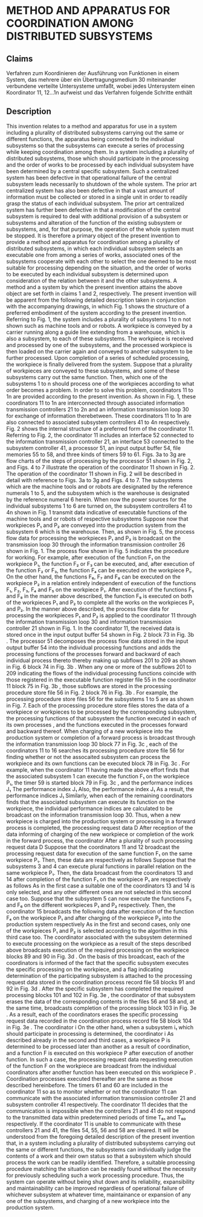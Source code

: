 # METHOD AND APPARATUS FOR COORDINATION AMONG DISTRIBUTED SUBSYSTEMS

## Claims
Verfahren zum Koordinieren der Ausführung von Funktionen in einem System, das mehrere über ein Übertragungsmedium 30 miteinander verbundene verteilte Untersysteme umfaßt, wobei jedes Untersystem einen Koordinator 11, 12...1n aufweist und das Verfahren folgende Schritte enthält

## Description
This invention relates to a method and apparatus for use in a system including a plurality of distributed subsystems carrying out the same or different functions, the apparatus being connected to the individual subsystems so that the subsystems can execute a series of processing while keeping coordination among them. In a system including a plurality of distributed subsystems, those which should participate in the processing and the order of works to be processed by each individual subsystem have been determined by a central specific subsystem. Such a centralized system has been defective in that operational failure of the central subsystem leads necessarily to shutdown of the whole system. The prior art centralized system has also been defective in that a vast amount of information must be collected or stored in a single unit in order to readily grasp the status of each individual subsystem. The prior art centralized system has further been defective in that a modification of the central subsystem is required to deal with additional provision of a subsystem or subsystems and alteration of the function of the existing subsystem or subsystems, and, for that purpose, the operation of the whole system must be stopped. It is therefore a primary object of the present invention to provide a method and apparatus for coordination among a plurality of distributed subsystems, in which each individual subsystem selects an executable one from among a series of works, associated ones of the subsystems cooperate with each other to select the one deemed to be most suitable for processing depending on the situation, and the order of works to be executed by each individual subsystem is determined upon consideration of the relation between it and the other subsystems. A method and a system by which the present invention attains the above object are set forth in claims 1 and 2, respectively. The present invention will be apparent from the following detailed description taken in conjunction with the accompanying drawings, in which Fig. 1 shows the structure of a preferred embodiment of the system according to the present invention. Referring to Fig. 1, the system includes a plurality of subsystems 1 to n not shown such as machine tools and or robots. A workpiece is conveyed by a carrier running along a guide line extending from a warehouse, which is also a subsystem, to each of these subsystems. The workpiece is received and processed by one of the subsystems, and the processed workpiece is then loaded on the carrier again and conveyed to another subsystem to be further processed. Upon completion of a series of scheduled processing, the workpiece is finally delivered from the system. Suppose that a plurality of workpieces are conveyed to these subsystems, and some of these subsystems carry out the same function. Then, which one of the subsystems 1 to n should process one of the workpieces according to what order becomes a problem. In order to solve this problem, coordinators 11 to 1n are provided according to the present invention. As shown in Fig. 1, these coordinators 11 to 1n are interconnected through associated information transmission controllers 21 to 2n and an information transmission loop 30 for exchange of information therebetween. These coordinators 11 to 1n are also connected to associated subsystem controllers 41 to 4n respectively. Fig. 2 shows the internal structure of a preferred form of the coordinator 11. Referring to Fig. 2, the coordinator 11 includes an interface 52 connected to the information transmission controller 21, an interface 53 connected to the subsystem controller 41, a processor 51, an input output buffer 54, file memories 55 to 58, and three kinds of timers 59 to 61. Figs. 3a to 3g are flow charts of the steps of processing by the processor 51 shown in Fig. 2, and Figs. 4 to 7 illustrate the operation of the coordinator 11 shown in Fig. 2. The operation of the coordinator 11 shown in Fig. 2 will be described in detail with reference to Figs. 3a to 3g and Figs. 4 to 7. The subsystems which are the machine tools and or robots are designated by the reference numerals 1 to 5, and the subsystem which is the warehouse is designated by the reference numeral 6 herein. When now the power sources for the individual subsystems 1 to 6 are turned on, the subsystem controllers 41 to 4n shown in Fig. 1 transmit data indicative of executable functions of the machine tools and or robots of respective subsystems Suppose now that workpieces P₁ and P₂ are conveyed into the production system from the subsystem 6 which is the warehouse. Then, as shown in Fig. 5, the process flow data for processing the workpieces P₁ and P₂ is broadcast on the transmission loop 30 through the information transmission controller 26 shown in Fig. 1. The process flow shown in Fig. 5 indicates the procedure for working. For example, after execution of the function F₁ on the workpiece P₁, the function F₂ or F₃ can be executed, and, after execution of the function F₂ or F₃, the function F₄ can be executed on the workpiece P₁. On the other hand, the functions F₆, F₇ and F₈ can be executed on the workpiece P₂ in a relation entirely independent of execution of the functions F₁, F₂, F₃, F₄ and F₅ on the workpiece P₁. After execution of the functions F₅ and F₈ in the manner above described, the function F₉ is executed on both of the workpieces P₁ and P₂ to complete all the works on the workpieces P₁ and P₂. In the manner above described, the process flow data for processing the workpieces P₁ and P₂ is applied to the coordinator 11 through the information transmission loop 30 and information transmission controller 21 shown in Fig. 1. In the coordinator 11, the received data is stored once in the input output buffer 54 shown in Fig. 2 block 73 in Fig. 3b . The processor 51 decomposes the process flow data stored in the input output buffer 54 into the individual processing functions and adds the processing functions of the processes forward and backward of each individual process thereto thereby making up subflows 201 to 209 as shown in Fig. 6 block 74 in Fig. 3b . When any one or more of the subflows 201 to 209 indicating the flows of the individual processing functions coincide with those registered in the executable function register file 55 in the coordinator 11 block 75 in Fig. 3b , those subflows are stored in the processing procedure store file 56 in Fig. 2 block 76 in Fig. 3b . For example, the processing procedure store files 56 for the subsystems 1 to 5 are as shown in Fig. 7. Each of the processing procedure store files stores the data of a workpiece or workpieces to be processed by the corresponding subsystem, the processing functions of that subsystem the function executed in each of its own processes , and the functions executed in the processes forward and backward thereof. When charging of a new workpiece into the production system or completion of a forward process is broadcast through the information transmission loop 30 block 77 in Fig. 3c , each of the coordinators 11 to 16 searches its processing procedure store file 56 for finding whether or not the assocaited subsystem can process the workpiece and its own functions can be executed block 78 in Fig. 3c . For example, when the coordinator 11 having made the above effort finds that the associated subsystem 1 can execute the function F₁ on the workpiece P₁, the timer 59 is started block 79 in Fig. 3c , and the performance indices J₁ The performance index J₁ Also, the performance index J₁ As a result, the performance indices J₁ Similarly, when each of the remaining coordinators finds that the associated subsystem can execute its function on the workpiece, the individual performance indices are calculated to be broadcast on the information transmission loop 30. Thus, when a new workpiece is charged into the production system or processing in a forward process is completed, the processing request data D After reception of the data informing of charging of the new workpiece or completion of the work in the forward process, the coordinator After a plurality of such processing request data D Suppose that the coordinators 11 and 12 broadcast the processing request data for execution of the same function F₁ on the same workpiece P₁. Then, these data are respectively as follows Suppose that the subsystems 3 and 4 can execute plural functions in parallel relation on the same workpiece P₁. Then, the data broadcast from the coordinators 13 and 14 after completion of the function F₁ on the workpiece P₁ are respectively as follows As in the first case a suitable one of the coordinators 13 and 14 is only selected, and any other different ones are not selected in this second case too. Suppose that the subsystem 5 can now execute the functions F₅ and F₆ on the different workpieces P₁ and P₂ respectively. Then, the coordinator 15 broadcasts the following data after execution of the function F₄ on the workpiece P₁ and after charging of the workpiece P₂ into the production system respectively As in the first and second cases, only one of the workpieces P₁ and P₂ is selected according to the algorithm in this third case too. The coordinator associated with the subsystem determined to execute processing on the workpiece as a result of the steps described above broadcasts execution of the required processing on the workpiece blocks 89 and 90 in Fig. 3d . On the basis of this broadcast, each of the coordinators is informed of the fact that the specific subsystem executes the specific processing on the workpiece, and a flag indicating determination of the participating subsystem is attached to the processing request data stored in the coordination process record file 58 blocks 91 and 92 in Fig. 3d . After the specific subsystem has completed the required processing blocks 101 and 102 in Fig. 3e , the coordinator of that subsystem erases the data of the corresponding contents in the files 56 and 58 and, at the same time, broadcasts completion of the processing block 103 in Fig. 3e . As a result, each of the coordinators erases the specific processing request data recorded in the coordination process record file 58 block 104 in Fig. 3e . The coordinator i On the other hand, when a subsystem i₁ which should participate in processing is determined, the coordinator i As described already in the second and third cases, a workpiece P is determined to be processed later than another as a result of coordination, and a function F is executed on this workpiece P after execution of another function. In such a case, the processing request data requesting execution of the function F on the workpiece are broadcast from the individual coordinators after another function has been executed on this workpiece P . Coordination processes executed thereafter are the same as those described hereinbefore. The timers 61 and 60 are included in the coordinator 11 so as to monitor whether or not the coordinator 11 can communicate with the associated information transmission controller 21 and subsystem controller 41 respectively. The coordinator 11 decides that the communication is impossible when the controllers 21 and 41 do not respond to the transmitted data within predetermined periods of time T₆₁ and T₆₀ respectively. If the coordinator 11 is unable to communicate with these controllers 21 and 41, the files 54, 55, 56 and 58 are cleared. It will be understood from the foregoing detailed description of the present invention that, in a system including a plurality of distributed subsystems carrying out the same or different functions, the subsystems can individually judge the contents of a work and their own status so that a subsystem which should process the work can be readily identified. Therefore, a suitable processing procedure matching the situation can be readily found without the necessity for previously scheduling such a work processing procedure. Thus, the system can operate without being shut down and its reliability, expansibility and maintainability can be improved regardless of operational failure of whichever subsystem at whatever time, maintainance or expansion of any one of the subsystems, and charging of a new workpiece into the production system.